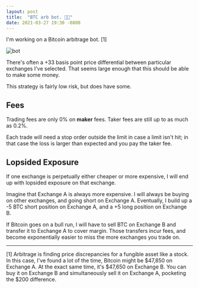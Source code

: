 ```yaml
---
layout: post
title:  "BTC arb bot. 🤖🦾"
date: 2021-03-27 19:30 -0800
---
```


I'm working on a Bitcoin arbitrage bot. [1]

![bot](http://www.huntermonk.com/img/bot.png)

There's often a +33 basis point price differential between particular exchanges I've selected. That seems large enough that this should be able to make some money.

This strategy is fairly low risk, but does have some.

## Fees
Trading fees are only 0% on **maker** fees. Taker fees are still up to as much as 0.2%. 

Each trade will need a stop order outside the limit in case a limit isn't hit; in that case the loss is larger than expected and you pay the taker fee.

## Lopsided Exposure
If one exchange is perpetually either cheaper or more expensive, I will end up with lopsided exposure on that exchange.

Imagine that Exchange A is always more expensive. I will always be buying on other exchanges, and going short on Exchange A. Eventually, I build up a -5 BTC short position on Exchange A, and a +5 long position on Exchange B. 

If Bitcoin goes on a bull run, I will have to sell BTC on Exchange B and transfer it to Exchange A to cover margin. Those transfers incur fees, and become exponentially easier to miss the more exchanges you trade on.

---

[1] Arbitrage is finding price discrepancies for a fungible asset like a stock. In this case, I've found a lot of the time, Bitcoin might be $47,850 on Exchange A. At the exact same time, it's $47,650 on Exchange B. You can buy it on Exchange B and simultaneously sell it on Exchange A, pocketing the $200 difference.
